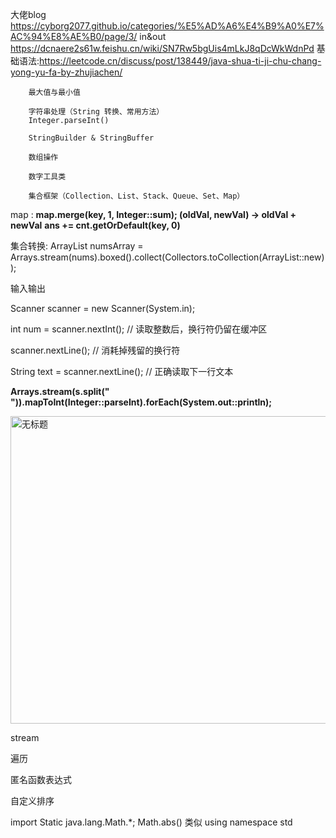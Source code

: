大佬blog https://cyborg2077.github.io/categories/%E5%AD%A6%E4%B9%A0%E7%AC%94%E8%AE%B0/page/3/
in&out https://dcnaere2s61w.feishu.cn/wiki/SN7Rw5bgUis4mLkJ8qDcWkWdnPd
基础语法:https://leetcode.cn/discuss/post/138449/java-shua-ti-ji-chu-chang-yong-yu-fa-by-zhujiachen/
        
        最大值与最小值
        
        字符串处理（String 转换、常用方法）
        Integer.parseInt()
        
        StringBuilder & StringBuffer
        
        数组操作
        
        数字工具类
        
        集合框架（Collection、List、Stack、Queue、Set、Map）
map :
**map.merge(key, 1, Integer::sum); (oldVal, newVal) -> oldVal + newVal**
**ans += cnt.getOrDefault(key, 0)**

集合转换: ArrayList<Integer> numsArray = Arrays.stream(nums).boxed().collect(Collectors.toCollection(ArrayList::new));

输入输出

Scanner scanner = new Scanner(System.in);

int num = scanner.nextInt();  // 读取整数后，换行符仍留在缓冲区

scanner.nextLine();  // 消耗掉残留的换行符

String text = scanner.nextLine();  // 正确读取下一行文本

**Arrays.stream(s.split(" ")).mapToInt(Integer::parseInt).forEach(System.out::println);**

<img width="1134" height="492" alt="无标题" src="https://github.com/user-attachments/assets/669174d7-f37f-418a-a987-e2a77fbd2c9b" />

stream

遍历

匿名函数表达式

自定义排序

import Static java.lang.Math.*;  Math.abs()  类似 using namespace std 
